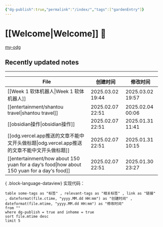 ```yaml
---
{"dg-publish":true,"permalink":"/index/","tags":["gardenEntry"]}
---
```


# [[Welcome\|Welcome]] 🌱

[my-odg](https://my-odg.vercel.app/)
## Recently updated notes
---
| File                                                                                          | 创建时间             | 修改时间             |
| --------------------------------------------------------------------------------------------- | ---------------- | ---------------- |
| [[Week 1 软体机器人\|Week 1 软体机器人]]                                                             | 2025.03.02 19:44 | 2025.03.02 19:57 |
| [[entertainment/shantou travel\|shantou travel]]                                           | 2025.02.07 22:51 | 2025.02.04 00:06 |
| [[obsidian操作\|obsidian操作]]                                                                 | 2025.02.07 22:51 | 2025.01.31 11:41 |
| [[odg.vercel.app推送的文章不能中文开头做标题\|odg.vercel.app推送的文章不能中文开头做标题]]                             | 2025.02.07 22:51 | 2025.01.31 10:15 |
| [[entertainment/how about 150 yuan for a day‘s food\|how about 150 yuan for a day‘s food]] | 2025.02.07 22:51 | 2025.01.30 23:27 |

{ .block-language-dataview}
实现代码：
```
table some-tags as "标签" , relevant-tags as "相关标签" , link as "链接" , dateformat(file.ctime, "yyyy.MM.dd HH:mm") as "创建时间" , dateformat(file.mtime, "yyyy.MM.dd HH:mm") as "修改时间"
from ""
where dg-publish = true and inhome = true
sort file.mtime desc
limit 5
```
